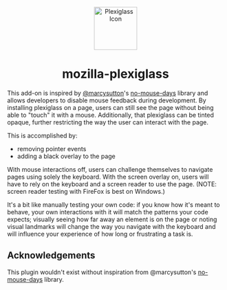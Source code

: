 <p align="center">
    <img alt="Plexiglass Icon" src="https://raw.githubusercontent.com/madalynrose/plexiglass/master/plexiglass-150.png" width="100" />
  </a>
</p>
<h1 align="center">
  mozilla-plexiglass
</h1>

This add-on is inspired by [@marcysutton](https://github.com/marcysutton)'s [no-mouse-days](https://github.com/marcysutton/no-mouse-days) library and allows developers to disable mouse feedback during development. By installing plexiglass on a page, users can still see the page without being able to "touch" it with a mouse. Additionally, that plexiglass can be tinted opaque, further restricting the way the user can interact with the page.

This is accomplished by:

-   removing pointer events
-   adding a black overlay to the page

With mouse interactions off, users can challenge themselves to navigate pages using solely the keyboard. With the screen overlay on, users will have to rely on the keyboard and a screen reader to use the page. (NOTE: screen reader testing with FireFox is best on Windows.)

It's a bit like manually testing your own code: if you know how it's meant to behave, your own interactions with it will match the patterns your code expects; visually seeing how far away an element is on the page or noting visual landmarks will change the way you navigate with the keyboard and will influence your experience of how long or frustrating a task is.


## Acknowledgements

This plugin wouldn't exist without inspiration from @marcysutton's [no-mouse-days](https://github.com/marcysutton/no-mouse-days) library.
